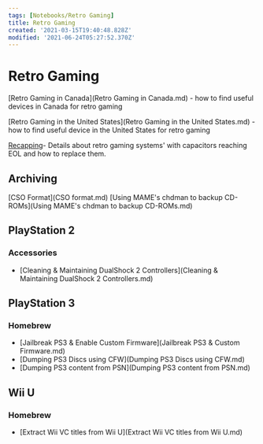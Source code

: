 ```yaml
---
tags: [Notebooks/Retro Gaming]
title: Retro Gaming
created: '2021-03-15T19:40:48.828Z'
modified: '2021-06-24T05:27:52.370Z'
---
```


# Retro Gaming

[Retro Gaming in Canada](Retro Gaming in Canada.md) - how to find useful devices in Canada for retro gaming

[Retro Gaming in the United States](Retro Gaming in the United States.md) - how to find useful device in the United States for retro gaming

[Recapping](Recapping.md)- Details about retro gaming systems' with capacitors reaching EOL and how to replace them.

## Archiving

[CSO Format](CSO format.md)
[Using MAME's chdman to backup CD-ROMs](Using MAME's chdman to backup CD-ROMs.md)

## PlayStation 2

### Accessories

* [Cleaning & Maintaining DualShock 2 Controllers](Cleaning & Maintaining DualShock 2 Controllers.md)

## PlayStation 3

### Homebrew
* [Jailbreak PS3 & Enable Custom Firmware](Jailbreak PS3 & Custom Firmware.md)
* [Dumping PS3 Discs using CFW](Dumping PS3 Discs using CFW.md)
* [Dumping PS3 content from PSN](Dumping PS3 content from PSN.md)

## Wii U

### Homebrew 
* [Extract Wii VC titles from Wii U](Extract Wii VC titles from Wii U.md)
